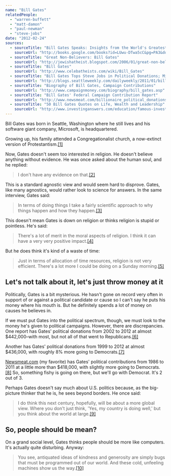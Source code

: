 ```yaml
---
name: "Bill Gates"
relatedPeople:
  - "warren-buffett"
  - "matt-damon"
  - "paul-newman"
  - "steve-jobs"
date: "2012-02-24"
sources:
  - sourceTitle: "Bill Gates Speaks: Insights from the World's Greatest Entrepreneur"
    sourceUrl: "http://books.google.com/books?id=LUwu-DTwa5cC&pg=PA3&dq=Congregationalist++bill+gates&hl=en#v=onepage&q&f=false"
  - sourceTitle: "Great Non-Believers: Bill Gates"
    sourceUrl: "http://jewishatheist.blogspot.com/2006/01/great-non-believers-bill-gates.html"
  - sourceTitle: "Bill Gates"
    sourceUrl: "http://www.celebatheists.com/wiki/Bill_Gates"
  - sourceTitle: "Bill Gates Tops Steve Jobs in Political Donations; Microsoft Outspends Apple Inside the Beltway"
    sourceUrl: "http://blogs.seattleweekly.com/dailyweekly/2011/01/bill_gates_tops_steve_jobs_in.php"
  - sourceTitle: "Biography of Bill Gates, Campaign Contributions"
    sourceUrl: "http://www.campaignmoney.com/biography/bill_gates.asp"
  - sourceTitle: "Bill Gates' Federal Campaign Contribution Report"
    sourceUrl: "http://www.newsmeat.com/billionaire_political_donations/Bill_Gates.php"
  - sourceTitle: "50 Bill Gates Quotes on Life, Wealth and Leadership"
    sourceUrl: "http://www.investinganswers.com/education/famous-investors/50-quotes-wealthiest-man-america-3088"
---
```


Bill Gates was born in Seattle, Washington where he still lives and his software giant company, Microsoft, is headquartered.

Growing up, his family attended a Congregationalist church, a now-extinct version of Protestantism.<a class="source-citation" href="#http://books.google.com/books?id=LUwu-DTwa5cC&pg=PA3&dq=Congregationalist++bill+gates&hl=en#v=onepage&q&f=false" title="Bill Gates Speaks: Insights from the World&apos;s Greatest Entrepreneur">[1]</a>

Now, Gates doesn't seem too interested in religion. He doesn't believe anything without evidence. He was once asked about the human soul, and he replied:

>I don't have any evidence on that.<a class="source-citation" href="#http://jewishatheist.blogspot.com/2006/01/great-non-believers-bill-gates.html" title="Great Non-Believers: Bill Gates">[2]</a>

This is a standard agnostic view and would seem hard to disprove. Gates, like many agnostics, would rather look to science for answers. In the same interview, Gates said:

>In terms of doing things I take a fairly scientific approach to why things happen and how they happen.<a class="source-citation" href="#http://www.celebatheists.com/wiki/Bill_Gates" title="Bill Gates">[3]</a>

This doesn't mean Gates is down on religion or thinks religion is stupid or pointless. He's said:

>There's a lot of merit in the moral aspects of religion. I think it can have a very very positive impact.<a class="source-citation" href="#http://www.celebatheists.com/wiki/Bill_Gates" title="Bill Gates">[4]</a>

But he does think it's kind of a waste of time:

>Just in terms of allocation of time resources, religion is not very efficient. There's a lot more I could be doing on a Sunday morning.<a class="source-citation" href="#http://www.celebatheists.com/wiki/Bill_Gates" title="Bill Gates">[5]</a>

## Let's not talk about it, let's just throw money at it

Politically, Gates is a bit mysterious. He hasn't gone on record very often in support of or against a political candidate or cause so I can't say he puts his money where his mouth is. But he definitely spends a lot of money on causes he believes in.

If we must put Gates into the political spectrum, though, we must look to the money he's given to political campaigns. However, there are discrepancies. One report has Gates' political donations from 2002 to 2012 at almost $442,000–with most, but not all of that went to Republicans.<a class="source-citation" href="#http://blogs.seattleweekly.com/dailyweekly/2011/01/bill_gates_tops_steve_jobs_in.php" title="Bill Gates Tops Steve Jobs in Political Donations; Microsoft Outspends Apple Inside the Beltway">[6]</a>

Another has Gates' political donations from 1999 to 2012 at almost $436,000, with roughly 8% more going to Democrats.<a class="source-citation" href="#http://www.campaignmoney.com/biography/bill_gates.asp" title="Biography of Bill Gates, Campaign Contributions">[7]</a>

[Newsmeat.com](http://newsmeat.com ) (my favorite) has Gates' political contributions from 1986 to 2011 at a little more than $418,000, with slightly more going to Democrats.<a class="source-citation" href="#http://www.newsmeat.com/billionaire_political_donations/Bill_Gates.php" title="Bill Gates&apos; Federal Campaign Contribution Report">[8]</a> So, something fishy is going on there, but we'll go with Democrat. It's 2 out of 3.

Perhaps Gates doesn't say much about U.S. politics because, as the big-picture thinker that he is, he sees beyond borders. He once said:

>I do think this next century, hopefully, will be about a more global view. Where you don't just think, 'Yes, my country is doing well,' but you think about the world at large.<a class="source-citation" href="#http://www.investinganswers.com/education/famous-investors/50-quotes-wealthiest-man-america-3088" title="50 Bill Gates Quotes on Life, Wealth and Leadership">[9]</a>

## So, people should be mean?

On a grand social level, Gates thinks people should be more like computers. It's actually quite disturbing. Anyway:

>You see, antiquated ideas of kindness and generosity are simply bugs that must be programmed out of our world. And these cold, unfeeling machines show us the way.<a class="source-citation" href="#http://www.investinganswers.com/education/famous-investors/50-quotes-wealthiest-man-america-3088" title="50 Bill Gates Quotes on Life, Wealth and Leadership">[10]</a>